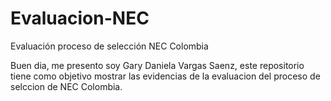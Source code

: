 # Evaluacion-NEC
Evaluación proceso de selección NEC Colombia

Buen dia, me presento soy Gary Daniela Vargas Saenz, este repositorio tiene como objetivo mostrar las evidencias de la evaluacion del proceso de selccion de NEC Colombia.
